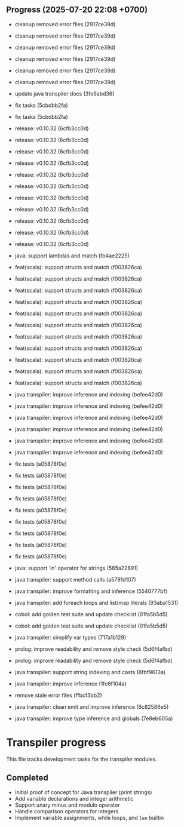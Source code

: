 ## Progress (2025-07-20 22:08 +0700)
- cleanup removed error files (2917ce39d)

- cleanup removed error files (2917ce39d)

- cleanup removed error files (2917ce39d)

- cleanup removed error files (2917ce39d)

- cleanup removed error files (2917ce39d)

- cleanup removed error files (2917ce39d)

- update java transpiler docs (3fe9abd36)

- fix tasks (5cbdbb2fa)

- fix tasks (5cbdbb2fa)

- release: v0.10.32 (6cfb3cc0d)

- release: v0.10.32 (6cfb3cc0d)

- release: v0.10.32 (6cfb3cc0d)

- release: v0.10.32 (6cfb3cc0d)

- release: v0.10.32 (6cfb3cc0d)

- release: v0.10.32 (6cfb3cc0d)

- release: v0.10.32 (6cfb3cc0d)

- release: v0.10.32 (6cfb3cc0d)

- release: v0.10.32 (6cfb3cc0d)

- release: v0.10.32 (6cfb3cc0d)

- release: v0.10.32 (6cfb3cc0d)

- java: support lambdas and match (fb4ae2225)

- feat(scala): support structs and match (f003826ca)

- feat(scala): support structs and match (f003826ca)

- feat(scala): support structs and match (f003826ca)

- feat(scala): support structs and match (f003826ca)

- feat(scala): support structs and match (f003826ca)

- feat(scala): support structs and match (f003826ca)

- feat(scala): support structs and match (f003826ca)

- feat(scala): support structs and match (f003826ca)

- feat(scala): support structs and match (f003826ca)

- feat(scala): support structs and match (f003826ca)

- feat(scala): support structs and match (f003826ca)

- java transpiler: improve inference and indexing (befee42d0)

- java transpiler: improve inference and indexing (befee42d0)

- java transpiler: improve inference and indexing (befee42d0)

- java transpiler: improve inference and indexing (befee42d0)

- java transpiler: improve inference and indexing (befee42d0)

- java transpiler: improve inference and indexing (befee42d0)

- fix tests (a05878f0e)

- fix tests (a05878f0e)

- fix tests (a05878f0e)

- fix tests (a05878f0e)

- fix tests (a05878f0e)

- fix tests (a05878f0e)

- fix tests (a05878f0e)

- fix tests (a05878f0e)

- fix tests (a05878f0e)

- java: support 'in' operator for strings (565a22891)

- java transpiler: support method calls (a5791d107)

- java transpiler: improve formatting and inference (5540777bf)

- java transpiler: add foreach loops and list/map literals (93aba1531)

- cobol: add golden test suite and update checklist (01fa5b5d5)

- cobol: add golden test suite and update checklist (01fa5b5d5)

- java transpiler: simplify var types (717a1b129)

- prolog: improve readability and remove style check (5d6f4afbd)

- prolog: improve readability and remove style check (5d6f4afbd)

- java transpiler: support string indexing and casts (6fbf9613a)
- java transpiler: improve inference (1fc6f104a)
- remove stale error files (ffbcf3bb2)
- java transpiler: clean emit and improve inference (6c82586e5)
- java transpiler: improve type inference and globals (7e8eb605a)

# Transpiler progress

This file tracks development tasks for the transpiler modules.

## Completed
- Initial proof of concept for Java transpiler (print strings)
- Add variable declarations and integer arithmetic
- Support unary minus and modulo operator
- Handle comparison operators for integers
- Implement variable assignments, while loops, and `len` builtin
